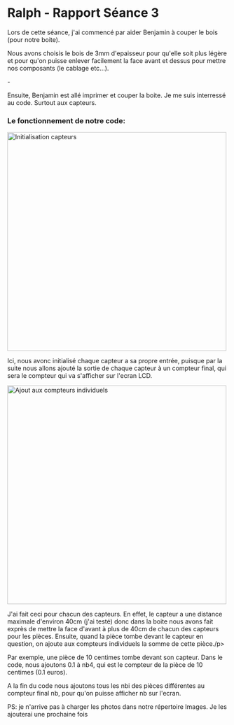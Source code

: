 <h1>Ralph - Rapport Séance 3</h1>	

<p> Lors de cette séance, j'ai commencé par aider Benjamin à couper le bois (pour notre boite).</p>
<p> Nous avons choisis le bois de 3mm d'epaisseur pour qu'elle soit plus légère et pour qu'on puisse enlever facilement la face avant et dessus pour mettre nos composants (le cablage etc...).</p>
<p> - </p>
<p> Ensuite, Benjamin est allé imprimer et couper la boite. Je me suis interressé au code. Surtout aux capteurs. </p>
<h3> Le fonctionnement de notre code: </h3>
<img src="../../Images/CodeCaptuer1.png" alt="Initialisation capteurs" height="500"/></p>
<p>Ici, nous avonc initialisé chaque capteur a sa propre entrée, puisque par la suite nous allons ajouté la sortie de chaque capteur à un compteur final, qui sera le compteur qui va s'afficher sur l'ecran LCD.</p>
<img src="../../Images/CodeCaptuer2.png" alt="Ajout aux compteurs individuels" height="500"/></p>
<p> J'ai fait ceci pour chacun des capteurs. En effet, le capteur a une distance maximale d'environ 40cm (j'ai testé) donc dans la boite nous avons fait exprès de mettre la face d'avant à plus de 40cm de chacun des capteurs pour les pièces. Ensuite, quand la pièce tombe devant le capteur en question, on ajoute aux compteurs individuels la somme de cette pièce./p>
<p>Par exemple, une pièce de 10 centimes tombe devant son capteur. Dans le code, nous ajoutons 0.1 à nb4, qui est le compteur de la pièce de 10 centimes (0.1 euros). </p>
<p> A la fin du code nous ajoutons tous les nbi des pièces différentes au compteur final nb, pour qu'on puisse afficher nb  sur l'ecran. </p>

<p> PS: je n'arrive pas à charger les photos dans notre répertoire Images. Je les ajouterai une prochaine fois </p>
